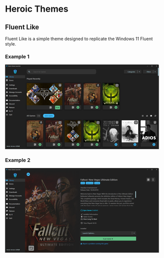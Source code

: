 ﻿# Heroic Themes

## Fluent Like

Fluent Like is a simple theme designed to replicate the Windows 11 Fluent style.

### Example 1
![Fluent Theme Library](https://github.com/The-Ducktor/heroicthemes/blob/testing/fluent/fluent3.png?raw=true)

### Example 2
![Fluent Theme Game](https://github.com/The-Ducktor/heroicthemes/blob/testing/fluent/fluent4.png?raw=true)
